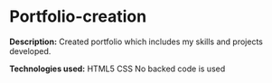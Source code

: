 # Portfolio-creation
**Description:**
Created portfolio which includes my skills and projects developed.

**Technologies used:**
HTML5
CSS
No backed code is used
